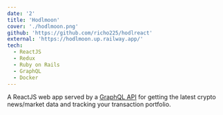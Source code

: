 ```yaml
---
date: '2'
title: 'Hodlmoon'
cover: './hodlmoon.png'
github: 'https://github.com/richo225/hodlreact'
external: 'https://hodlmoon.up.railway.app/'
tech:
  - ReactJS
  - Redux
  - Ruby on Rails
  - GraphQL
  - Docker
---
```


A ReactJS web app served by a [GraphQL API](https://github.com/richo225/hodlmoon_API) for getting the latest crypto news/market data and tracking your transaction portfolio.
